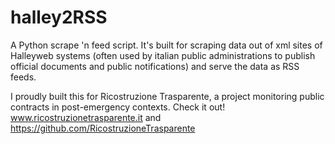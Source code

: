 # halley2RSS
A Python scrape 'n feed script. It's built for scraping data out of xml sites of Halleyweb systems (often used by italian public administrations to publish official documents and public notifications) and serve the data as RSS feeds.

I proudly built this for Ricostruzione Trasparente, a project monitoring public contracts in post-emergency contexts. Check it out! www.ricostruzionetrasparente.it and https://github.com/RicostruzioneTrasparente
